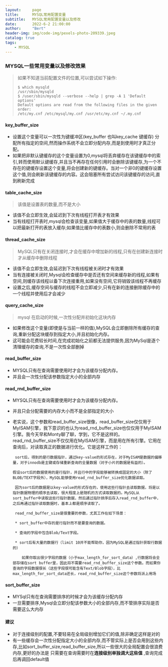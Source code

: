 ```yaml
---
layout:     page
title:      MYSQL常用配置变量
subtitle:   MYSQL常用配置变量以及修改
date:       2022-6-2 21:00:00
author:     "Bert"
header-img: img/code-img/pexels-photo-209339.jpeg
catalog: true
tags:
    - MYSQL
---
```


### MYSQL一些常用变量以及修改效果

> 如果不知道当前配置文件的位置,可以尝试如下操作:
>
> ```shell
> $ which mysqld
> /usr/sbin/mysqld
> $ /user/sbin/mysqld --verbose --help | grep -A 1 'Default options'
> Default options are read from the following files in the given order:
> /etc/my.cnf /etc/mysql/my.cnf /usr/etc/my.cnf ~/.my.cnf 
> ```

#### key_buffer_size

-  设置这个变量可以一次性为键缓冲区(key_buffer 也叫key_cache  键缓存) 分配所有指定的空间,然而操作系统不会立即分配内存,而是到使用时才真正分配。
- 如果把非默认键缓存的这个变量设置为0,mysql将丢弃缓存在该键缓存中的索引,转而使用默认键缓存,并且当不再存在任何引用时会删除该键缓存,为一个不存在的键缓存设置这个变量,将会创建新的键缓存。当对一个非0的键缓存设置这个值,则会刷新该键缓存的内容。这会阻塞所有尝试访问该键缓存的访问,直到刷新完成

#### table_cache_size

> 该值是设置表的数量,而不是大小

- 该值不会立即生效,会延迟到下次有线程打开表才有效果
- 当有线程打开表时,mysql会检查该变量,如果值大于缓存中的表的数量,线程可以把最新打开的表放入缓存;如果值比缓存中的表数小,则会删除不常用的表

#### thread_cache_size

> MySQL只有在关闭连接时,才会在缓存中增加新的线程,只有在创建新连接时才从缓存中删除线程

- 该值不会立即生效,会延迟到下次有线程被关闭时才有效果
- 当有连接被关闭时,Mysql会检查缓存中是否还有空间来缓存新的线程,如果有空间,则缓存该线程以备下次连接重用,如果没有空间,它将销毁该线程不再缓存
- 设置之后,缓存空间与缓存的线程不会立即减少,只有在新的连接删除缓存中的一个线程并使用后才会减少

#### query_cache_size

> mysql 在启动的时候,一次性分配并初始化这块内存

- 如果修改这个变量(即使是与当前一样的值),MySQL会立即删除所有缓存的查询,重新分配这块缓存到指定大小,并且初始化内存。
- 这可能会花费较长时间,在完成初始化之前都无法提供服务,因为MySql是逐个清理缓存的查询,不是一次性全部删掉

#### read_buffer_size

- MYSQL只有在查询需要使用时才会为该缓存分配内存。
- 并且会一次性分配该参数指定大小的全部内存

#### read_rnd_buffer_size

- MYSQL只有在查询需要使用时才会为该缓存分配内存。

- 并且只会分配需要的内存大小而不是全部指定的大小

- 老实说，这个参数和read_buffer_size很像，read_buffer_size仅仅用于MyISAM引擎，我下意识的也认为read_rnd_buffer_size也仅仅用于MyISAM引擎。我今天早和Monty聊了聊，学到，它不是这样的。read_rnd_buffer_size不仅仅用在MyISAM引擎，而是用在所有引擎。它用在查询后，对读取真正的数据进行优化。它是这样工作的：

       sort后，得到的是行数据指针，通过key-value的形式存在，对于MyISAM是数据的偏移量，对于innodb是主键或存储重新查询的全量数据（对于小片的数据是有益的）。
   
      假设sort后的数据使用的是行指针，并且行中的字段能够被转换成固定的大小（除了BLOB/TEXT字段外），MySQL能够使用read_rnd_buffer_size优化数据读取。
   
       因为sort后的数据是以key-value的形式存在的，使用这些行指针去读取数据，将是以指针数据物理的顺序去读取，很大程度上是随机的方式读取数据的。MySQL从sort_buffer中读取这些行指针数据，然后通过指针排序后存入read_rnd_buffer中，之后再通过指针读取数据时，基本上都是顺序读取了。
          
       read_rnd_buffer_size是很重要的参数，尤其工作在如下场景：
          
       * sort_buffer中存的是行指针而不是要查询的数据。
          
       * 查询的字段中包含Blob/Text字段。
          
       * sort后有大量的数据行（limit 10并不能帮助你，因为MySQL是通过指针获取行数据的）
          
          如果你取出很少字段的数据（小于max_length_for_sort_data）,行数据将会全部存储在sort buffer里，因此将不需要read_rnd_buffer_size这个参数。而如果你查询的字段数据很长（这些字段很可能含有Text/Blob字段），比max_length_for_sort_data还长，read_rnd_buffer_size这个参数将派上用场

#### sort_buffer_size

- MYSql只有在查询需要排序的时候才会为该缓存分配内存
- 一旦需要排序,Mysql会立即分配该参数大小的全部内存,而不管排序实际是否需要这么大内存

#### 建议

- 对于连接级别的配置,不要轻易在全局级别增加它们的值,除非确定这样是对的
- 有一些缓存会一次性分配指定大小的全部内存,而不管实际上是否会用到这些内存,比如sort_buffer_size,read_buffer_size,所以一些很大的全局配置会很浪费内存,更好的办法是 只需要在查询需要时在**连接级别单独调大这些值** ,查询完成后再调回default值